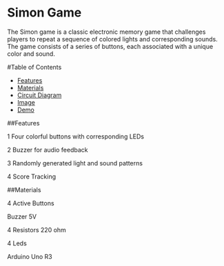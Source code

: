 # Simon Game

The Simon game is a classic electronic memory game that challenges players to repeat a sequence of colored lights and corresponding sounds. The game consists of a series of buttons, each associated with a unique color and sound.

#Table of Contents

- [Features](#features)
- [Materials](#materials)
- [Circuit Diagram](#circuit-diagram)
- [Image](#image)
- [Demo](#demo)

##Features

1 Four colorful buttons with corresponding LEDs 

2 Buzzer for audio feedback

3 Randomly generated light and sound patterns

4 Score Tracking

##Materials

4 Active Buttons

Buzzer 5V

4 Resistors 220 ohm

4 Leds

Arduino Uno R3
